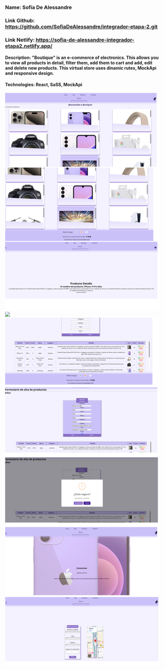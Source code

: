 ### Name: Sofía De Alessandre

### Link Github: https://github.com/SofiaDeAlessandre/integrador-etapa-2.git

### Link Netlify: https://sofia-de-alessandre-integrador-etapa2.netlify.app/

#### Description: "Boutique" is an e-commerce of electronics. This allows you to view all products in detail, filter them, add them to cart and add, edit and delete new products. This virtual store uses dinamic rutes, MockApi and responsive design.

#### Technologies: React, SaSS, MockApi

![](public/imgs/readme-img-1.png)
![](public/imgs/readme-img-2.png)
![](public/imgs/readme-img-3.png)
![](ppublic/imgs/readme-img-4.png)
![](public/imgs/readme-img-5.png)
![](public/imgs/readme-img-6.png)
![](public/imgs/readme-img-7.png)
![](public/imgs/readme-img-8.png)
![](public/imgs/readme-img-9.png)
